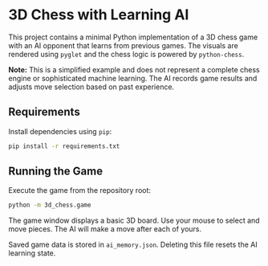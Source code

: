# 3D Chess with Learning AI

This project contains a minimal Python implementation of a 3D chess game with an
AI opponent that learns from previous games. The visuals are rendered using
`pyglet` and the chess logic is powered by `python-chess`.

**Note:** This is a simplified example and does not represent a complete chess
engine or sophisticated machine learning. The AI records game results and
adjusts move selection based on past experience.

## Requirements

Install dependencies using `pip`:

```bash
pip install -r requirements.txt
```

## Running the Game

Execute the game from the repository root:

```bash
python -m 3d_chess.game
```

The game window displays a basic 3D board. Use your mouse to select and move
pieces. The AI will make a move after each of yours.

Saved game data is stored in `ai_memory.json`. Deleting this file resets the AI
learning state.
